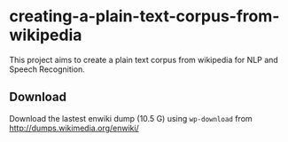 creating-a-plain-text-corpus-from-wikipedia
===========================================

This project aims to create a plain text corpus from wikipedia for NLP and Speech Recognition.

Download 
--------

Download the lastest enwiki dump (10.5 G) using <code>wp-download</code> from http://dumps.wikimedia.org/enwiki/
